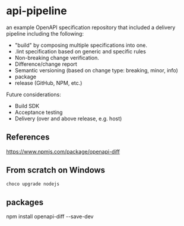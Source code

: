# api-pipeline

an example OpenAPI specification repository that included a delivery pipeline including the following:

- "build" by composing multiple specifications into one.
- .lint specification based on generic and specific rules
- Non-breaking change verification.
- Difference/change report
- Semantic versioning (based on change type: breaking, minor, info)
- package
- release (GitHub, NPM, etc.)

Future considerations:

- Build SDK
- Acceptance testing 
- Delivery (over and above release, e.g. host)

## References

https://www.npmjs.com/package/openapi-diff

## From scratch on Windows

```bat
choco upgrade nodejs
```

## packages

npm install openapi-diff --save-dev
